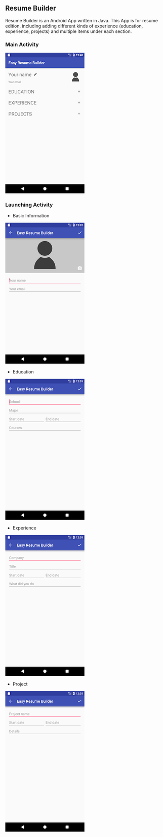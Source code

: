 ## Resume Builder
Resume Builder is an Android App written in Java. This App is for resume edition, including adding different kinds of experience (education, experience, projects) and multiple items under each section. 

### Main Activity

![main empty](https://github.com/siddarthjha/Resume-Builder/blob/master/screenshot/main_empty.png)

### Launching Activity


- Basic Information

![basic info](https://github.com/siddarthjha/Resume-Builder/blob/master/screenshot/basicInfo.png)

-  Education

![education](https://github.com/siddarthjha/Resume-Builder/blob/master/screenshot/education.png)

- Experience

![experience](https://github.com/siddarthjha/Resume-Builder/blob/master/screenshot/experience.png)

- Project

![project](https://github.com/siddarthjha/Resume-Builder/blob/master/screenshot/project.png)
